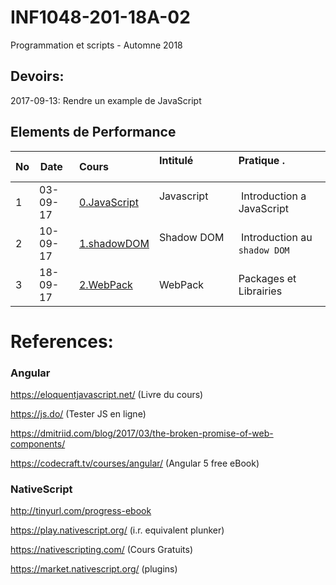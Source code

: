 # INF1048-201-18A-02
Programmation et scripts - Automne 2018

## Devoirs:

2017-09-13: Rendre un example de JavaScript

## Elements de Performance

|No| Date   | Cours                       | Intitulé                                |  Pratique .                            |
|--|--------|:----------------------------|:----------------------------------------|:---------------------------------------|
| 1|03-09-17|[0.JavaScript](0.JavaScript) | Javascript                              |  Introduction a JavaScript             |
| 2|10-09-17|[1.shadowDOM](1.shadowDOM)   | Shadow DOM                              |  Introduction au `shadow DOM`          |
| 3|18-09-17|[2.WebPack](2.WebPack)       | WebPack                                 |  Packages et Librairies                |


# References:

### Angular

https://eloquentjavascript.net/ (Livre du cours)

https://js.do/ (Tester JS en ligne)

https://dmitriid.com/blog/2017/03/the-broken-promise-of-web-components/

https://codecraft.tv/courses/angular/ (Angular 5 free eBook)



### NativeScript

http://tinyurl.com/progress-ebook

https://play.nativescript.org/ (i.r. equivalent plunker)

https://nativescripting.com/ (Cours Gratuits)

https://market.nativescript.org/ (plugins)
